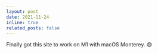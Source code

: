```yaml
---
layout: post
date: 2021-11-24
inline: true
related_posts: false
---
```


Finally got this site to work on M1 with macOS Monterey. :smile:
